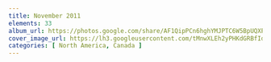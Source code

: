 ```yaml
---
title: November 2011
elements: 33
album_url: https://photos.google.com/share/AF1QipPCn6hghYMJPTC6W5BpUQXPhcI3ksq9q1oI1r7HhWAQUsmyH0GzqHanOfp4j9vPpQ?key=dkZHeDNPVXZZYk13NjNldFBjSVQ5NHd0Sm1PMFpB
cover_image_url: https://lh3.googleusercontent.com/tMnwXLEh2yPHKdGRBfId3Bp4M5p_pLLqEWTSdKMnGrPYpp4IU_gWM0dHajvMVuWmI0-Lf6qa4qDD46dKQ0bS1VZt1EOPMEgFHLq0mecOqWZnyOWPNz434eKUG8ZLjeYdIj9vkXQXbOKmk4oXBthn0nq20fuwjdExXTaUMyVxGrD_tgzIyc5UzwZ26hRk40a7vV9XazMKFbplZ5L5QHWQwMjVuBKn_lWRJjeppHy0PBbtgLi1ZJK14rsWvcTm2eeOEAb3ZGL_LNc6lA5HDanTZA1_79YaF1s0wyZZ22_CA1DaFEv6hZuoNgcJiJxga5VUEpjToG88WRHYWvpqJDgVMdz-EMp7Ui8gZZx5L_rZ1aJ-ajAjtRpYi4vPWbupIzXt1_qDOOH1f4sk7ONQXmaHOD9uwoocnFupVCDJSSvoJ1P7Rt6OVjVRwVasGrKPPN-rb534J9YTKqugVVP5VdSRiEbQRhWKFiCglL0_SuApmeAVxy8xdF2mruTHEF7f9lv7HF1rz4AfSIxM3NJKkaiIWvtpyl4rYgJcIVt6c9jLDLatZuPjWII3JcK0hdlOy77Rko42ubVu_nE1B-2AJCksqRvo1V1cHrlrFmPed9O-TBsR7IfRw81z2L75piIXUFEqAD0Nff5Lu3Ai_K__SRrpWW3z=s195-p-k-no
categories: [ North America, Canada ]
---
```

